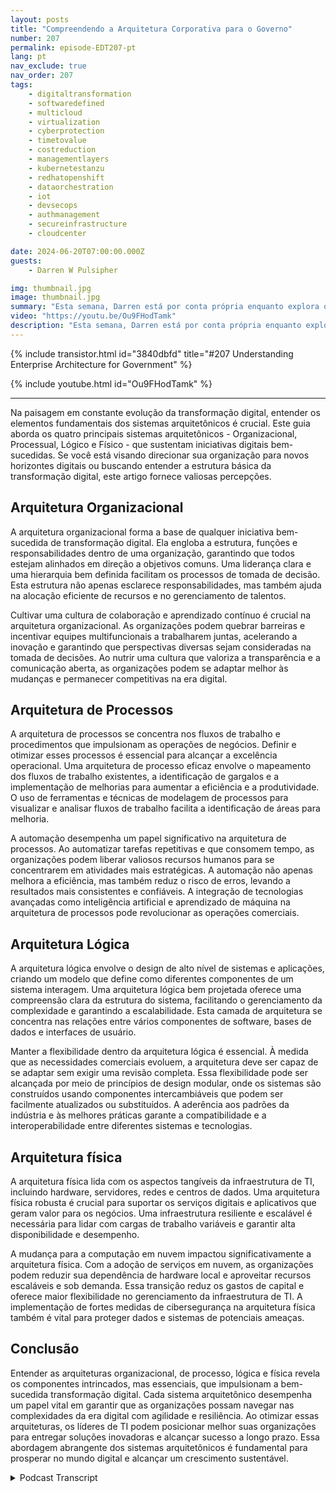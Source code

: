 ```yaml
---
layout: posts
title: "Compreendendo a Arquitetura Corporativa para o Governo"
number: 207
permalink: episode-EDT207-pt
lang: pt
nav_exclude: true
nav_order: 207
tags:
    - digitaltransformation
    - softwaredefined
    - multicloud
    - virtualization
    - cyberprotection
    - timetovalue
    - costreduction
    - managementlayers
    - kubernetestanzu
    - redhatopenshift
    - dataorchestration
    - iot
    - devsecops
    - authmanagement
    - secureinfrastructure
    - cloudcenter

date: 2024-06-20T07:00:00.000Z
guests:
    - Darren W Pulsipher

img: thumbnail.jpg
image: thumbnail.jpg
summary: "Esta semana, Darren está por conta própria enquanto explora o significado da arquitetura empresarial e sua aplicação crescente no governo para compreender as complexidades das organizações modernas."
video: "https://youtu.be/Ou9FHodTamk"
description: "Esta semana, Darren está por conta própria enquanto explora o significado da arquitetura empresarial e sua aplicação crescente no governo para compreender as complexidades das organizações modernas."
---
```


<div>
{% include transistor.html id="3840dbfd" title="#207 Understanding Enterprise Architecture for Government" %}

{% include youtube.html id="Ou9FHodTamk" %}
</div>

---

Na paisagem em constante evolução da transformação digital, entender os elementos fundamentais dos sistemas arquitetônicos é crucial. Este guia aborda os quatro principais sistemas arquitetônicos - Organizacional, Processual, Lógico e Físico - que sustentam iniciativas digitais bem-sucedidas. Se você está visando direcionar sua organização para novos horizontes digitais ou buscando entender a estrutura básica da transformação digital, este artigo fornece valiosas percepções.

## Arquitetura Organizacional

A arquitetura organizacional forma a base de qualquer iniciativa bem-sucedida de transformação digital. Ela engloba a estrutura, funções e responsabilidades dentro de uma organização, garantindo que todos estejam alinhados em direção a objetivos comuns. Uma liderança clara e uma hierarquia bem definida facilitam os processos de tomada de decisão. Esta estrutura não apenas esclarece responsabilidades, mas também ajuda na alocação eficiente de recursos e no gerenciamento de talentos.

Cultivar uma cultura de colaboração e aprendizado contínuo é crucial na arquitetura organizacional. As organizações podem quebrar barreiras e incentivar equipes multifuncionais a trabalharem juntas, acelerando a inovação e garantindo que perspectivas diversas sejam consideradas na tomada de decisões. Ao nutrir uma cultura que valoriza a transparência e a comunicação aberta, as organizações podem se adaptar melhor às mudanças e permanecer competitivas na era digital.

## Arquitetura de Processos

A arquitetura de processos se concentra nos fluxos de trabalho e procedimentos que impulsionam as operações de negócios. Definir e otimizar esses processos é essencial para alcançar a excelência operacional. Uma arquitetura de processo eficaz envolve o mapeamento dos fluxos de trabalho existentes, a identificação de gargalos e a implementação de melhorias para aumentar a eficiência e a produtividade. O uso de ferramentas e técnicas de modelagem de processos para visualizar e analisar fluxos de trabalho facilita a identificação de áreas para melhoria.

A automação desempenha um papel significativo na arquitetura de processos. Ao automatizar tarefas repetitivas e que consomem tempo, as organizações podem liberar valiosos recursos humanos para se concentrarem em atividades mais estratégicas. A automação não apenas melhora a eficiência, mas também reduz o risco de erros, levando a resultados mais consistentes e confiáveis. A integração de tecnologias avançadas como inteligência artificial e aprendizado de máquina na arquitetura de processos pode revolucionar as operações comerciais.

## Arquitetura Lógica

A arquitetura lógica envolve o design de alto nível de sistemas e aplicações, criando um modelo que define como diferentes componentes de um sistema interagem. Uma arquitetura lógica bem projetada oferece uma compreensão clara da estrutura do sistema, facilitando o gerenciamento da complexidade e garantindo a escalabilidade. Esta camada de arquitetura se concentra nas relações entre vários componentes de software, bases de dados e interfaces de usuário.

Manter a flexibilidade dentro da arquitetura lógica é essencial. À medida que as necessidades comerciais evoluem, a arquitetura deve ser capaz de se adaptar sem exigir uma revisão completa. Essa flexibilidade pode ser alcançada por meio de princípios de design modular, onde os sistemas são construídos usando componentes intercambiáveis que podem ser facilmente atualizados ou substituídos. A aderência aos padrões da indústria e às melhores práticas garante a compatibilidade e a interoperabilidade entre diferentes sistemas e tecnologias.

## Arquitetura física

A arquitetura física lida com os aspectos tangíveis da infraestrutura de TI, incluindo hardware, servidores, redes e centros de dados. Uma arquitetura física robusta é crucial para suportar os serviços digitais e aplicativos que geram valor para os negócios. Uma infraestrutura resiliente e escalável é necessária para lidar com cargas de trabalho variáveis e garantir alta disponibilidade e desempenho.

A mudança para a computação em nuvem impactou significativamente a arquitetura física. Com a adoção de serviços em nuvem, as organizações podem reduzir sua dependência de hardware local e aproveitar recursos escaláveis e sob demanda. Essa transição reduz os gastos de capital e oferece maior flexibilidade no gerenciamento da infraestrutura de TI. A implementação de fortes medidas de cibersegurança na arquitetura física também é vital para proteger dados e sistemas de potenciais ameaças.

## Conclusão

Entender as arquiteturas organizacional, de processo, lógica e física revela os componentes intrincados, mas essenciais, que impulsionam a bem-sucedida transformação digital. Cada sistema arquitetônico desempenha um papel vital em garantir que as organizações possam navegar nas complexidades da era digital com agilidade e resiliência. Ao otimizar essas arquiteturas, os líderes de TI podem posicionar melhor suas organizações para entregar soluções inovadoras e alcançar sucesso a longo prazo. Essa abordagem abrangente dos sistemas arquitetônicos é fundamental para prosperar no mundo digital e alcançar um crescimento sustentável.



<details>
<summary> Podcast Transcript </summary>

<p></p>

</details>
